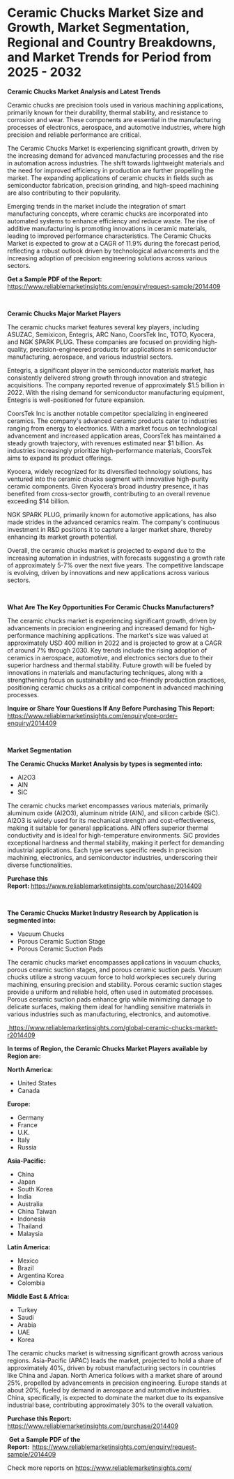 <p><h1>Ceramic Chucks Market Size and Growth, Market Segmentation, Regional and Country Breakdowns, and Market Trends for Period from 2025 -  2032</h1></p><p><strong>Ceramic Chucks Market Analysis and Latest Trends</strong></p>
<p><p>Ceramic chucks are precision tools used in various machining applications, primarily known for their durability, thermal stability, and resistance to corrosion and wear. These components are essential in the manufacturing processes of electronics, aerospace, and automotive industries, where high precision and reliable performance are critical. </p><p>The Ceramic Chucks Market is experiencing significant growth, driven by the increasing demand for advanced manufacturing processes and the rise in automation across industries. The shift towards lightweight materials and the need for improved efficiency in production are further propelling the market. The expanding applications of ceramic chucks in fields such as semiconductor fabrication, precision grinding, and high-speed machining are also contributing to their popularity.</p><p>Emerging trends in the market include the integration of smart manufacturing concepts, where ceramic chucks are incorporated into automated systems to enhance efficiency and reduce waste. The rise of additive manufacturing is promoting innovations in ceramic materials, leading to improved performance characteristics. The Ceramic Chucks Market is expected to grow at a CAGR of 11.9% during the forecast period, reflecting a robust outlook driven by technological advancements and the increasing adoption of precision engineering solutions across various sectors.</p></p>
<p><strong>Get a Sample PDF of the Report:&nbsp;</strong> <a href="https://www.reliablemarketinsights.com/enquiry/request-sample/2014409?utm_campaign=2930&utm_medium=2&utm_source=Github&utm_content=ia&utm_term=29032025&utm_id=ceramic-chucks">https://www.reliablemarketinsights.com/enquiry/request-sample/2014409</a></p>
<p>&nbsp;</p>
<p><strong>Ceramic Chucks Major Market Players</strong></p>
<p><p>The ceramic chucks market features several key players, including ASUZAC, Semixicon, Entegris, ARC Nano, CoorsTek Inc, TOTO, Kyocera, and NGK SPARK PLUG. These companies are focused on providing high-quality, precision-engineered products for applications in semiconductor manufacturing, aerospace, and various industrial sectors.</p><p>Entegris, a significant player in the semiconductor materials market, has consistently delivered strong growth through innovation and strategic acquisitions. The company reported revenue of approximately $1.5 billion in 2022. With the rising demand for semiconductor manufacturing equipment, Entegris is well-positioned for future expansion.</p><p>CoorsTek Inc is another notable competitor specializing in engineered ceramics. The company's advanced ceramic products cater to industries ranging from energy to electronics. With a market focus on technological advancement and increased application areas, CoorsTek has maintained a steady growth trajectory, with revenues estimated near $1 billion. As industries increasingly prioritize high-performance materials, CoorsTek aims to expand its product offerings.</p><p>Kyocera, widely recognized for its diversified technology solutions, has ventured into the ceramic chucks segment with innovative high-purity ceramic components. Given Kyocera’s broad industry presence, it has benefited from cross-sector growth, contributing to an overall revenue exceeding $14 billion. </p><p>NGK SPARK PLUG, primarily known for automotive applications, has also made strides in the advanced ceramics realm. The company's continuous investment in R&D positions it to capture a larger market share, thereby enhancing its market growth potential.</p><p>Overall, the ceramic chucks market is projected to expand due to the increasing automation in industries, with forecasts suggesting a growth rate of approximately 5-7% over the next five years. The competitive landscape is evolving, driven by innovations and new applications across various sectors.</p></p>
<p>&nbsp;</p>
<p><strong>What Are The Key Opportunities For Ceramic Chucks Manufacturers?</strong></p>
<p><p>The ceramic chucks market is experiencing significant growth, driven by advancements in precision engineering and increased demand for high-performance machining applications. The market's size was valued at approximately USD 400 million in 2022 and is projected to grow at a CAGR of around 7% through 2030. Key trends include the rising adoption of ceramics in aerospace, automotive, and electronics sectors due to their superior hardness and thermal stability. Future growth will be fueled by innovations in materials and manufacturing techniques, along with a strengthening focus on sustainability and eco-friendly production practices, positioning ceramic chucks as a critical component in advanced machining processes.</p></p>
<p><strong>Inquire or Share Your Questions If Any Before Purchasing This Report:</strong> <a href="https://www.reliablemarketinsights.com/enquiry/pre-order-enquiry/2014409?utm_campaign=2930&utm_medium=2&utm_source=Github&utm_content=ia&utm_term=29032025&utm_id=ceramic-chucks">https://www.reliablemarketinsights.com/enquiry/pre-order-enquiry/2014409</a></p>
<p>&nbsp;</p>
<p><strong>Market Segmentation</strong></p>
<p><strong>The Ceramic Chucks Market Analysis by types is segmented into:</strong></p>
<p><ul><li>Al2O3</li><li>AlN</li><li>SiC</li></ul></p>
<p><p>The ceramic chucks market encompasses various materials, primarily aluminum oxide (Al2O3), aluminum nitride (AlN), and silicon carbide (SiC). Al2O3 is widely used for its mechanical strength and cost-effectiveness, making it suitable for general applications. AlN offers superior thermal conductivity and is ideal for high-temperature environments. SiC provides exceptional hardness and thermal stability, making it perfect for demanding industrial applications. Each type serves specific needs in precision machining, electronics, and semiconductor industries, underscoring their diverse functionalities.</p></p>
<p><strong>Purchase this Report:&nbsp;</strong><a href="https://www.reliablemarketinsights.com/purchase/2014409?utm_campaign=2930&utm_medium=2&utm_source=Github&utm_content=ia&utm_term=29032025&utm_id=ceramic-chucks">https://www.reliablemarketinsights.com/purchase/2014409</a></p>
<p>&nbsp;</p>
<p><strong>The Ceramic Chucks Market Industry Research by Application is segmented into:</strong></p>
<p><ul><li>Vacuum Chucks</li><li>Porous Ceramic Suction Stage</li><li>Porous Ceramic Suction Pads</li></ul></p>
<p><p>The ceramic chucks market encompasses applications in vacuum chucks, porous ceramic suction stages, and porous ceramic suction pads. Vacuum chucks utilize a strong vacuum force to hold workpieces securely during machining, ensuring precision and stability. Porous ceramic suction stages provide a uniform and reliable hold, often used in automated processes. Porous ceramic suction pads enhance grip while minimizing damage to delicate surfaces, making them ideal for handling sensitive materials in various industries such as manufacturing, electronics, and automotive.</p></p>
<p><a href="https://www.reliablemarketinsights.com/global-ceramic-chucks-market-r2014409?utm_campaign=2930&utm_medium=2&utm_source=Github&utm_content=ia&utm_term=29032025&utm_id=ceramic-chucks">&nbsp;https://www.reliablemarketinsights.com/global-ceramic-chucks-market-r2014409</a></p>
<p><strong>In terms of Region, the Ceramic Chucks Market Players available by Region are:</strong></p>
<p>
    <p> <strong> North America: </strong>
        <ul>
            <li>United States</li>
            <li>Canada</li>
        </ul>
        </p> 
    <p> <strong> Europe: </strong>
        <ul>
            <li>Germany</li>
            <li>France</li>
            <li>U.K.</li>
            <li>Italy</li>
            <li>Russia</li>
        </ul>
        </p> 
    <p> <strong> Asia-Pacific: </strong>
        <ul>
            <li>China</li>
            <li>Japan</li>
            <li>South Korea</li>
            <li>India</li>
            <li>Australia</li>
            <li>China Taiwan</li>
            <li>Indonesia</li>
            <li>Thailand</li>
            <li>Malaysia</li>
        </ul>
        </p> 
    <p> <strong> Latin America: </strong>
        <ul>
            <li>Mexico</li>
            <li>Brazil</li>
            <li>Argentina Korea</li>
            <li>Colombia</li>
        </ul>
        </p> 
    <p> <strong> Middle East & Africa: </strong>
        <ul>
            <li>Turkey</li>
            <li>Saudi</li>
            <li>Arabia</li>
            <li>UAE</li>
            <li>Korea</li>
        </ul>
    </p>
    </p>
<p><p>The ceramic chucks market is witnessing significant growth across various regions. Asia-Pacific (APAC) leads the market, projected to hold a share of approximately 40%, driven by robust manufacturing sectors in countries like China and Japan. North America follows with a market share of around 25%, propelled by advancements in precision engineering. Europe stands at about 20%, fueled by demand in aerospace and automotive industries. China, specifically, is expected to dominate the market due to its expansive industrial base, contributing approximately 30% to the overall valuation.</p></p>
<p><strong>Purchase this Report: </strong><a href="https://www.reliablemarketinsights.com/purchase/2014409?utm_campaign=2930&utm_medium=2&utm_source=Github&utm_content=ia&utm_term=29032025&utm_id=ceramic-chucks">https://www.reliablemarketinsights.com/purchase/2014409</a></p>
<p>&nbsp;<strong>Get a Sample PDF of the Report:&nbsp;&nbsp;</strong><a href="https://www.reliablemarketinsights.com/enquiry/request-sample/2014409?utm_campaign=2930&utm_medium=2&utm_source=Github&utm_content=ia&utm_term=29032025&utm_id=ceramic-chucks">https://www.reliablemarketinsights.com/enquiry/request-sample/2014409</a></p>
<p><strong></strong></p>
<p>Check more reports on <a href="https://www.reliablemarketinsights.com/?utm_campaign=2930&utm_medium=2&utm_source=Github&utm_content=ia&utm_term=29032025&utm_id=ceramic-chucks">https://www.reliablemarketinsights.com/</a></p>